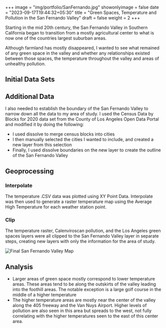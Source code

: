 +++
image = "img/portfolio/SanFernando.jpg"
showonlyimage = false
date = "2023-09-17T19:44:32+05:30"
title = "Green Spaces, Temperature and Pollution in the San Fernando Valley"
draft = false
weight = 2
+++

Starting in the mid 20th century, the San Fernando Valley in Southern California began to transition from a mostly agricultural center to what is now one of the countries largest suburban areas.
<!--more-->

Although farmland has mostly disappeared, I wanted to see what remained of any green space in the valley and whether any relationships existed between those spaces, the temperature throughout the valley and areas of unhealthy pollution.

## Initial Data Sets

## Additional Data

I also needed to establish the boundary of the San Fernando Valley to narrow down all the data to my area of study.
I used the Census Data by Blocks for 2020 data set from the County of Los Angeles Open Data Portal and modified it by doing the following:

* I used dissolve to merge census blocks into cities
* I then manually selected the cities I wanted to include, and created a new layer from this selection
* Finally, I used dissolve boundaries on the new layer to create the outline of the San Fernando Valley

## Geoprocessing

### Interpolate
The temperature .CSV data was plotted using XY Point Data. Interpolate was then used to generate a raster temperature map using the Average High Temperature for each weather station point.
### Clip
The temperature raster, Calenviroscan pollution, and the Los Angeles green spaces layers were all clipped to the San Fernando Valley layer in separate steps, creating new layers with only the information for the area of study.

![Final San Fernando Valley Map](/img/portfolio/finalMap.jpg)


## Analysis
* Larger areas of green space mostly correspond to lower temperature areas. These areas tend to be along the outskirts of the valley leading into the foothill areas. The notable exception is a large golf course in the middle of a higher temperature
* The higher temperature areas are mostly near the center of the valley along the 405 freeway and the Van Nuys Airport. Higher levels of pollution are also seen in this area but spreads to the west, not fully correlating with the higher temperatures seen to the east of this center area.
